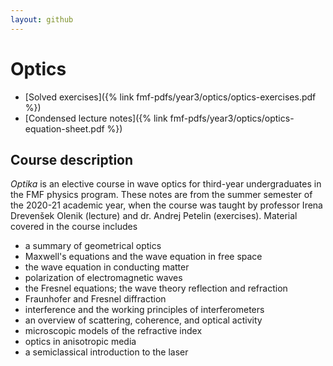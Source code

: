 ```yaml
---
layout: github
---
```

# Optics

- [Solved exercises]({% link fmf-pdfs/year3/optics/optics-exercises.pdf %})
- [Condensed lecture notes]({% link fmf-pdfs/year3/optics/optics-equation-sheet.pdf %})

## Course description
*Optika* is an elective course in wave optics for third-year undergraduates in the FMF physics program. These notes are from the summer semester of the 2020-21 academic year, when the course was taught by professor Irena Drevenšek Olenik (lecture) and dr. Andrej Petelin (exercises). Material covered in the course includes
- a summary of geometrical optics
- Maxwell's equations and the wave equation in free space
- the wave equation in conducting matter
- polarization of electromagnetic waves
- the Fresnel equations; the wave theory reflection and refraction
- Fraunhofer and Fresnel diffraction
- interference and the working principles of interferometers
- an overview of scattering, coherence, and optical activity
- microscopic models of the refractive index
- optics in anisotropic media
- a semiclassical introduction to the laser
